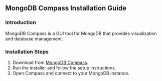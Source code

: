 ## MongoDB Compass Installation Guide
### Introduction
MongoDB Compass is a GUI tool for MongoDB that provides visualization and database management.

### Installation Steps
1. Download from [MongoDB Compass](https://www.mongodb.com/try/download/compass).
2. Run the installer and follow the setup instructions.
3. Open Compass and connect to your MongoDB instance.